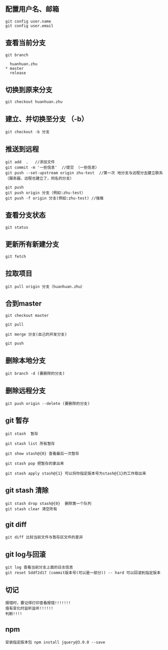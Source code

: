 ## 配置用户名、邮箱
```
git config user.name
git config user.email
```
## 查看当前分支
```
git branch

  huanhuan.zhu
* master
  release
```
## 切换到原来分支
```
git checkout huanhuan.zhu
```
## 建立、并切换至分支 （-b）
```
git checkout -b 分支
```
## 推送到远程
```
git add  .   //添加文件
git commit -m '一些信息'  //提交 （一些信息）
git push --set-upstream origin zhu-test  //第一次 地分支与远程分去建立联系（服务器、远程也建立了，同名的分支）

git push 
git push origin 分支（例如:zhu-test）
git push -f origin 分支(例如:zhu-test) //强推
```
## 查看分支状态
```
git status
```
## 更新所有新建分支
```
git fetch
```
## 拉取项目
```
git pull origin 分支（huanhuan.zhu）
```
## 合到master
```
git checkout master

git pull

git merge 分支(自己的开发分支)

git push

```
## 删除本地分支
```
git branch -d (要删除的分支)

```
## 删除远程分支
```
git push origin --delete (要删除的分支)
```

## git 暂存
```
git stash  暂存

git stash list 所有暂存

git show stash@{0} 查看最后一次暂存

git stash pop 把暂存的拿出来

git stash apply stash@{1} 可以将你指定版本号为stash@{1}的工作取出来

```
## git stash 清除
```
git stash drop stash@{0}  删除第一个队列
git stash clear 清空所有
```
## git diff 
```
git diff 比较当前文件与暂存区文件的差异
```
## git log与回滚
```
git log 查看当前分支上面的日志信息
git reset 5ddf2d17 (commit版本号(可以是一部分)) -- hard 可以回滚到指定版本

```
## 切记
```
报错时，要记得打印查看报错!!!!!!!
值有变化时监听监听!!!!!!
判断!!!!

```
## npm 
```
安装指定版本包 npm install jquery@3.0.0 --save
```
